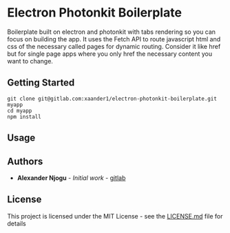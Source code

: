 # Electron Photonkit Boilerplate
Boilerplate built on electron and photonkit with tabs rendering so you can focus on building the app. It uses the Fetch API to route javascript html and css of the necessary called pages for dynamic routing.
Consider it like href but for single page apps where you only href the necessary content you want to change.
## Getting Started
```
git clone git@gitlab.com:xaander1/electron-photonkit-boilerplate.git myapp
cd myapp
npm install
```
## Usage


## Authors

* **Alexander Njogu** - *Initial work* - [gitlab](https://gitlab.com/xaander1)

## License

This project is licensed under the MIT License - see the [LICENSE.md](LICENSE.md) file for details

